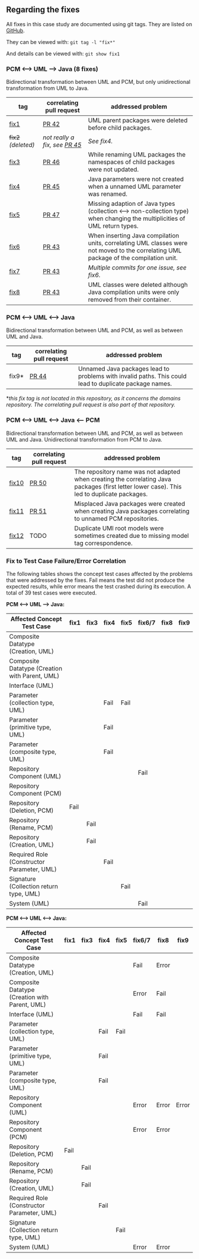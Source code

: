 ## Regarding the fixes
All fixes in this case study are documented using git tags. They are listed on [GitHub](https://github.com/tsaglam/Vitruv-Applications-ComponentBasedSystems-CaseStudy/tags).

They can be viewed with: `git tag -l "fix*"`

And details can be viewed with: `git show fix1`

### PCM <--> UML --> Java (8 fixes)
Bidirectional transformation between UML and PCM, but only unidirectional transformation from UML to Java.

 | tag | correlating pull request | addressed problem |
 | -- | -- | -- |
 | [fix1](https://github.com/tsaglam/Vitruv-Applications-ComponentBasedSystems-CaseStudy/releases/tag/fix1) | [PR 42](https://github.com/vitruv-tools/Vitruv-Applications-ComponentBasedSystems/pull/42) | UML parent packages were deleted before child packages. |
 | ~~fix2~~ *(deleted)* | *not really a fix, see [PR 45](https://github.com/vitruv-tools/Vitruv-Applications-ComponentBasedSystems/pull/45)* | *See fix4.* |
 | [fix3](https://github.com/tsaglam/Vitruv-Applications-ComponentBasedSystems-CaseStudy/releases/tag/fix3) | [PR 46](https://github.com/vitruv-tools/Vitruv-Applications-ComponentBasedSystems/pull/46) | While renaming UML packages the namespaces of child packages were not updated. |
 | [fix4](https://github.com/tsaglam/Vitruv-Applications-ComponentBasedSystems-CaseStudy/releases/tag/fix4) | [PR 45](https://github.com/vitruv-tools/Vitruv-Applications-ComponentBasedSystems/pull/45) | Java parameters were not created when a unnamed UML parameter was renamed. |
 | [fix5](https://github.com/tsaglam/Vitruv-Applications-ComponentBasedSystems-CaseStudy/releases/tag/fix5) | [PR 47](https://github.com/vitruv-tools/Vitruv-Applications-ComponentBasedSystems/pull/47) | Missing adaption of Java types (collection <--> non-collection type) when changing the multiplicities of UML return types. |
 | [fix6](https://github.com/tsaglam/Vitruv-Applications-ComponentBasedSystems-CaseStudy/releases/tag/fix6) | [PR 43](https://github.com/vitruv-tools/Vitruv-Applications-ComponentBasedSystems/pull/43) | When inserting Java compilation units, correlating UML classes were not moved to the correlating UML package of the compilation unit. |
 | [fix7](https://github.com/tsaglam/Vitruv-Applications-ComponentBasedSystems-CaseStudy/releases/tag/fix7) | [PR 43](https://github.com/vitruv-tools/Vitruv-Applications-ComponentBasedSystems/pull/43) | *Multiple commits for one issue, see fix6.* |
 | [fix8](https://github.com/tsaglam/Vitruv-Applications-ComponentBasedSystems-CaseStudy/releases/tag/fix8) | [PR 43](https://github.com/vitruv-tools/Vitruv-Applications-ComponentBasedSystems/pull/43) | UML classes were deleted although Java compilation units were only removed from their container. |

### PCM <--> UML <--> Java
Bidirectional transformation between UML and PCM, as well as between UML and Java.

  | tag | correlating pull request | addressed problem |
  | -- | -- | -- |
  | fix9* | [PR 44](https://github.com/vitruv-tools/Vitruv-Domains-ComponentBasedSystems/pull/44) | Unnamed Java packages lead to problems with invalid paths. This could lead to duplicate package names. |

**this fix tag is not located in this repository, as it concerns the domains repository. The correlating pull request is also part of that repository.*

### PCM <--> UML <--> Java <-- PCM
Bidirectional transformation between UML and PCM, as well as between UML and Java. Unidirectional transformation from PCM to Java.

  | tag | correlating pull request | addressed problem |
  | -- | -- | -- |
  | [fix10](https://github.com/tsaglam/Vitruv-Applications-ComponentBasedSystems-CaseStudy/releases/tag/fix10) | [PR 50](https://github.com/vitruv-tools/Vitruv-Applications-ComponentBasedSystems/pull/50) | The repository name was not adapted when creating the correlating Java packages (first letter lower case). This led to duplicate packages. |
  | [fix11](https://github.com/tsaglam/Vitruv-Applications-ComponentBasedSystems-CaseStudy/releases/tag/fix11) | [PR 51](https://github.com/vitruv-tools/Vitruv-Applications-ComponentBasedSystems/pull/51) | Misplaced Java packages were created when creating Java packages correlating to unnamed PCM repositories. |
  | [fix12](https://github.com/tsaglam/Vitruv-Applications-ComponentBasedSystems-CaseStudy/releases/tag/fix12) | TODO | Duplicate UMl root models were sometimes created due to missing model tag correspondence. |

### Fix to Test Case Failure/Error Correlation

The following tables shows the concept test cases affected by the problems that were addressed by the fixes. Fail means the test did not produce the expected results, while error means the test crashed during its execution. A total of 39 test cases were executed.

**PCM <--> UML --> Java:**

| Affected Concept Test Case                     | fix1 | fix3 | fix4 | fix5 | fix6/7 | fix8 | fix9 |
|------------------------------------------------|------|------|------|------|--------|------|------|
| Composite Datatype (Creation, UML)             |      |      |      |      |        |      |      |
| Composite Datatype (Creation with Parent, UML) |      |      |      |      |        |      |      |
| Interface (UML)                                |      |      |      |      |        |      |      |
| Parameter (collection type, UML)               |      |      | Fail | Fail |        |      |      |
| Parameter (primitive type, UML)                |      |      | Fail |      |        |      |      |
| Parameter (composite type, UML)                |      |      | Fail |      |        |      |      |
| Repository Component (UML)                     |      |      |      |      | Fail   |      |      |
| Repository Component (PCM)                     |      |      |      |      |        |      |      |
| Repository (Deletion, PCM)                     | Fail |      |      |      |        |      |      |
| Repository (Rename, PCM)                       |      | Fail |      |      |        |      |      |
| Repository (Creation, UML)                     |      | Fail |      |      |        |      |      |
| Required Role (Constructor Parameter, UML)     |      |      | Fail |      |        |      |      |
| Signature (Collection return type, UML)        |      |      |      | Fail |        |      |      |
| System (UML)                                   |      |      |      |      | Fail   |      |      |

**PCM <--> UML <--> Java:**

| Affected Concept Test Case                     | fix1 | fix3 | fix4 | fix5 | fix6/7 | fix8  | fix9  |
|------------------------------------------------|------|------|------|------|--------|-------|-------|
| Composite Datatype (Creation, UML)             |      |      |      |      | Fail   | Error |       |
| Composite Datatype (Creation with Parent, UML) |      |      |      |      | Error  | Fail  |       |
| Interface (UML)                                |      |      |      |      | Fail   | Fail  |       |
| Parameter (collection type, UML)               |      |      | Fail | Fail |        |       |       |
| Parameter (primitive type, UML)                |      |      | Fail |      |        |       |       |
| Parameter (composite type, UML)                |      |      | Fail |      |        |       |       |
| Repository Component (UML)                     |      |      |      |      | Error  | Error | Error |
| Repository Component (PCM)                     |      |      |      |      | Error  | Error |       |
| Repository (Deletion, PCM)                     | Fail |      |      |      |        |       |       |
| Repository (Rename, PCM)                       |      | Fail |      |      |        |       |       |
| Repository (Creation, UML)                     |      | Fail |      |      |        |       |       |
| Required Role (Constructor Parameter, UML)     |      |      | Fail |      |        |       |       |
| Signature (Collection return type, UML)        |      |      |      | Fail |        |       |       |
| System (UML)                                   |      |      |      |      | Error  | Error |       |
